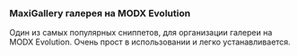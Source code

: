 
<meta http-equiv="Content-Type" content="text/html; charset=utf-8">
<h3>MaxiGallery галерея на MODX Evolution </h3>
Один из самых популярных сниппетов, для организации галереи на MODX Evolution. Очень прост в использовании и легко устанавливается.
